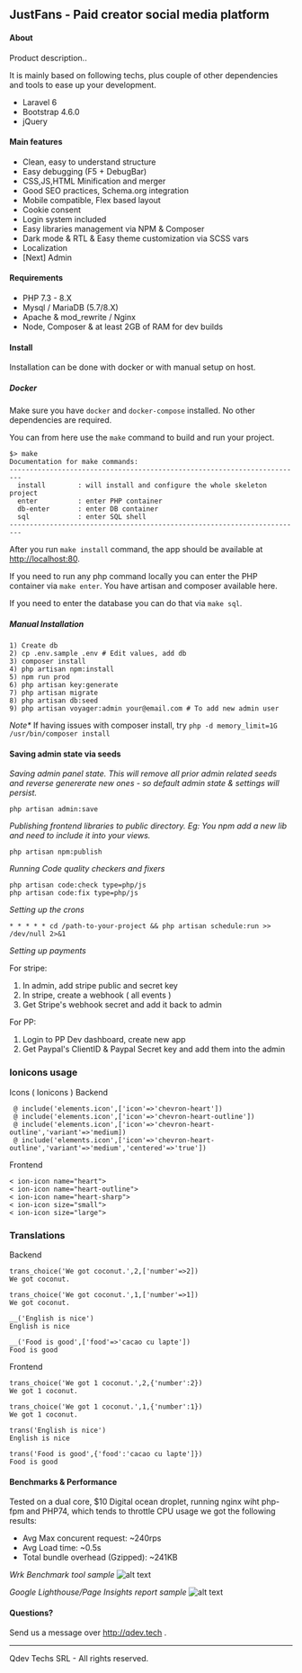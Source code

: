 ## JustFans - Paid creator social media platform

#### About

Product description..

It is mainly based on following techs, plus couple of other dependencies and tools to ease up your development.

- Laravel 6
- Bootstrap 4.6.0
- jQuery

#### Main features

- Clean, easy to understand structure
- Easy debugging (F5 + DebugBar)
- CSS,JS,HTML Minification and merger
- Good SEO practices, Schema.org integration
- Mobile compatible, Flex based layout
- Cookie consent
- Login system included
- Easy libraries management via NPM & Composer
- Dark mode & RTL & Easy theme customization via SCSS vars
- Localization
- [Next] Admin

#### Requirements

- PHP 7.3 - 8.X
- Mysql / MariaDB (5.7/8.X)
- Apache & mod_rewrite / Nginx
- Node, Composer & at least 2GB of RAM for dev builds

#### Install

Installation can be done with docker or with manual setup on host.

##### Docker

Make sure you have `docker` and `docker-compose` installed.
No other dependencies are required.

You can from here use the `make` command to build and run your project.

````
$> make
Documentation for make commands:
-------------------------------------------------------------------------
  install        : will install and configure the whole skeleton project
  enter          : enter PHP container
  db-enter       : enter DB container
  sql            : enter SQL shell
-------------------------------------------------------------------------
````

After you run `make install` command, the app should be available at <a href='http://localhost:80'>http://localhost:80</a>.

If you need to run any php command locally you can enter the PHP container via `make enter`. You have artisan and composer available here.

If you need to enter the database you can do that via `make sql`.


##### Manual Installation
````
1) Create db
2) cp .env.sample .env # Edit values, add db
3) composer install
4) php artisan npm:install
5) npm run prod
6) php artisan key:generate
7) php artisan migrate
8) php artisan db:seed
9) php artisan voyager:admin your@email.com # To add new admin user
````

_Note*_ If having issues with composer install, try `php -d memory_limit=1G /usr/bin/composer install`

#### Saving admin state via seeds

_Saving admin panel state. This will remove all prior admin related seeds and reverse genererate new ones - so default admin state & settings will persist._

````
php artisan admin:save
````

_Publishing frontend libraries to public directory. Eg: You npm add a new lib and need to include it  into your views._

```
php artisan npm:publish
```

_Running Code quality checkers and fixers_

````
php artisan code:check type=php/js
php artisan code:fix type=php/js
````

_Setting up the crons_

````
* * * * * cd /path-to-your-project && php artisan schedule:run >> /dev/null 2>&1
````

_Setting up payments_

For stripe:

1. In admin, add stripe public and secret key
2. In stripe, create a webhook ( all events )
3. Get Stripe's webhook secret and add it back to admin

For PP:

1. Login to PP Dev dashboard, create new app
2. Get Paypal's ClientID & Paypal Secret key and add them into the admin

### Ionicons usage

Icons ( Ionicons )
Backend

````
 @ include('elements.icon',['icon'=>'chevron-heart'])
 @ include('elements.icon',['icon'=>'chevron-heart-outline'])
 @ include('elements.icon',['icon'=>'chevron-heart-outline','variant'=>'medium])
 @ include('elements.icon',['icon'=>'chevron-heart-outline','variant'=>'medium','centered'=>'true'])
````

Frontend

````
< ion-icon name="heart"> 
< ion-icon name="heart-outline"> 
< ion-icon name="heart-sharp"> 
< ion-icon size="small">
< ion-icon size="large">
````

### Translations

Backend

````
trans_choice('We got coconut.',2,['number'=>2])
We got coconut.

trans_choice('We got coconut.',1,['number'=>1])
We got coconut.

__('English is nice')
English is nice

__('Food is good',['food'=>'cacao cu lapte'])
Food is good
````

Frontend

````
trans_choice('We got 1 coconut.',2,{'number':2})
We got 1 coconut.

trans_choice('We got 1 coconut.',1,{'number':1})
We got 1 coconut.

trans('English is nice')
English is nice

trans('Food is good',{'food':'cacao cu lapte']})
Food is good
````

#### Benchmarks & Performance

Tested on a dual core, $10 Digital ocean droplet, running nginx wiht php-fpm and PHP74, which tends to throttle CPU usage we got the following results:

- Avg Max concurent request: ~240rps
- Avg Load time: ~0.5s
- Total bundle overhead (Gzipped): ~241KB

_Wrk Benchmark tool sample_
![alt text](https://i.imgur.com/gZ3o7eP.png)

_Google Lighthouse/Page Insights report sample_
![alt text](https://i.imgur.com/mFXY8Zb.png)

#### Questions?

Send us a message over <http://qdev.tech> .

<hr>

Qdev Techs SRL - All rights reserved.
